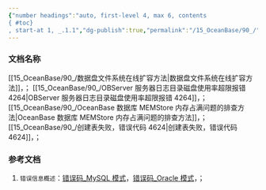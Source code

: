 ```yaml
---
{"number headings":"auto, first-level 4, max 6, contents
{ #toc}
, start-at 1, _.1.1","dg-publish":true,"permalink":"/15_OceanBase/90_/","dgPassFrontmatter":true}
---
```


### 文档名称

[[15_OceanBase/90_/数据盘文件系统在线扩容方法\|数据盘文件系统在线扩容方法]]，；
[[15_OceanBase/90_/OBServer 服务器日志目录磁盘使用率超限报错 4264\|OBServer 服务器日志目录磁盘使用率超限报错 4264]]，；
[[15_OceanBase/90_/OceanBase 数据库 MEMStore 内存占满问题的排查方法\|OceanBase 数据库 MEMStore 内存占满问题的排查方法]]，；
[[15_OceanBase/90_/创建表失败，错误代码 4624\|创建表失败，错误代码 4624]]，；


### 参考文档
1. `错误信息概述`：[错误码_MySQL 模式](https://www.oceanbase.com/docs/common-oceanbase-database-cn-1000000000508246)，[错误码_Oracle 模式](https://www.oceanbase.com/docs/common-oceanbase-database-cn-1000000000508246)，；


